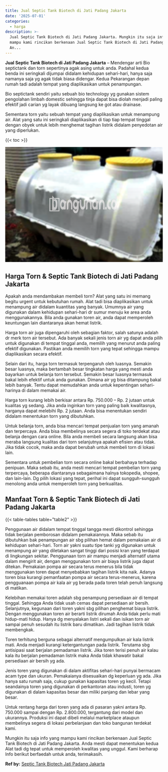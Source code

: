 ```yaml
---
title: Jual Septic Tank Biotech di Jati Padang Jakarta
date: '2025-07-01'
categories:
  - harga
description: >-
  Jual Septic Tank Biotech di Jati Padang Jakarta. Mungkin itu saja info yang
  mampu kami rincikan berkenaan Jual Septic Tank Biotech di Jati Padang Jakarta.
  An...
---
```


**Jual Septic Tank Biotech di Jati Padang Jakarta** – Mendengar arti Bio septictank dan torn sepertinya agak asing untuk anda. Padahal kedua benda ini seringkali dijumpai didalam kehidupan sehari-hari, hanya saja namanya saja yg agak tidak biasa didengar. Kedua Pekarangan depan rumah tadi adalah tempat yang diaplikasikan untuk penampungan.

Bio septictank sendiri yaitu sebuah bio technology yg gunakan sistem pengolahan limbah domestic sehingga tinja dapat bisa diolah menjadi paling efektif jadi carian yg layak dibuang langsung ke got atau drainase.

Sementara torn yaitu sebuah tempat yang diaplikasikan untuk menampung air. Alat yang satu ini seringkali diaplikasikan di tiap tiap tempat tinggal dengan obyek untuk lebih menghemat tagihan listrik didalam penyedotan air yang diperlukan.

{{< toc >}}

![Jual Septic Tank Biotech di Jati Padang Jakarta](/images/jual-bio-septictank-19.png)

## Harga Torn & Septic Tank Biotech di Jati Padang Jakarta

Apakah anda mendambakan membeli torn? Alat yang satu ini memang begitu urgent untuk kebutuhan rumah. Alat tadi bisa diaplikasikan untuk menampung air didalam kuantitas yang banyak. Umumnya air yang digunakan dalam kehidupan sehari-hari dr sumur menuju ke area anda menggunakannya. Bila anda gunakan toren air, anda dapat memperoleh keuntungan lain diantaranya akan hemat listrik.

Harga torn air juga dipengaruhi oleh sebagian faktor, salah satunya adalah dr merk torn air tersebut. Ada banyak sekali jenis torn air yg dapat anda pilih untuk digunakan di tempat tinggal anda, memilih yang menurut anda paling efektif digunakan. Pastikan anda memilih torn yang tepat sehingga mampu diaplikasikan secara efektif.

Selain dari itu, harga torn termasuk terpengaruh oleh luasnya. Semakin besar luasnya, maka bertambah besar tingkatan harga yang mesti anda bayarkan untuk belanja torn tersebut. Semakin besar luasnya termasuk bakal lebih efektif untuk anda gunakan. Dimana air yg bisa ditampung bakal lebih banyak. Tentu dapat memudahkan anda untuk kepentingan sehari-harinya di dalam memakai air.

Harga torn kurang lebih berkisar antara Rp. 750.000 – Rp. 2 jutaan untuk kualitas yg sedang. Jika anda inginkan torn yang paling baik kwalitasnya, harganya dapat melebihi Rp. 2 jutaan. Anda bisa menentukan sendiri didalam menentukan torn yang dibutuhkan.

Untuk belanja torn, anda bisa mencari tempat penjualan torn yang amanah dan terpercaya. Anda bisa membelinya secara segera di toko terdekat atau belanja dengan cara online. Bila anda membeli secara langsung akan bisa meraba langsung kualitas dari torn selanjutnya apakah efisien atau tidak. Jika tidak cocok, maka anda dapat berubah untuk membeli torn di lokasi lain.

Sementara untuk pembelian torn secara online bakal berbahaya terhadap penipuan. Maka sebab itu, anda mesti mencari tempat pembelian torn yang terpercaya, beberapa diantaranya sebagaimana halnya tokopedia, shopee, dan lain-lain. Dg pilih lokasi yang tepat, perihal ini dapat sungguh-sungguh menolong anda untuk memperoleh torn yang berkualitas.

## Manfaat Torn & Septic Tank Biotech di Jati Padang Jakarta

{{< table-tables table="table2" >}}

Penggunaan air didalam tempat tinggal tangga mesti dikontrol sehingga tidak berjalan pemborosan didalam pemakaiannya. Maka sebab itu dibutuhkan bak penampungan air sbg pilihan hemat dalam pemakaian air di kehidupan sehari-hari. Torn air yakni suatu tipe tanki yg digunakan untuk menampung air yang diletakan sangat tinggi dari posisi kran yang terdapat di lingkungan sekitar. Penggunaan torn air mampu menjadi alternatif utama dalam mengirit air, dengan menggunakan torn air biaya listrik juga dapat ditekan. Pemakaian pompa air secara terus menerus bila tidak menggunakan toren dapat menyebabkan tagihan listrik kita naik. Adanya toren bisa kurangi pemanfaatan pompa air secara terus-menerus, karena pengguanaan pompa air kala air yg berada pada toren telah penuh langsung di matikan.

Kelebihan memakai toren adalah sbg penampung persediaan air di tempat tinggal. Sehingga Anda tidak usah cemas dapat persediaan air bersih. Selanjutnya, kegunaan dari toren yakni sbg pilihan penghemat biaya listrik. Dengan menggunakan toren air berarti listrik dirumah Anda tidak perlu mati hidup-mati hidup. Hanya dg menyalakan listri sekali dan isikan torn air sampai penuh sesudah itu listrik baru dimatikan. Jadi tagihan listrik tidak membengkak.

Toren terhitung berguna sebagai alternatif mengumpulkan air kala listrik mati. Anda menjadi kurangi ketergantungan pada listrik. Terutama sbg antisipasi saat berjalan pemadaman listrik. Jika toren terisi penuh air kalau kala itu berjalan pemadaman listrik maka Anda tidak khawatir bakal persediaan air bersih yg ada.

Jenis toren yang digunakan di dalam aktifitas sehari-hari punyai bermacam acam type dan ukuran. Pemakaianya disesuaikan dg keperluan yg ada. Jika hanya satu rumah saja, cukup gunakan kapasitas toren yg kecil. Tetapi seandainya toren yang digunakan di perkantoran atau industi, toren yg digunakan di dalam kapasitas besar dan miliki panjang dan lebar yang besar.

Untuk rentang harga dari toren yang ada di pasaran yakni antara Rp. 750.000 sampai dengan Rp. 2.800.000, tergantung dari model dan ukurannya. Produksi ini dapat dibeli melalui marketplace ataupun membelinya segera di lokasi perbelanjaan dan toko bangunan terdekat kami.

Mungkin itu saja info yang mampu kami rincikan berkenaan Jual Septic Tank Biotech di Jati Padang Jakarta. Anda mesti dapat menentukan kedua Alat tadi dg tepat untuk memperoleh kwalitas yang unggul. Kami berharap Info berikut berfaedah untuk anda, terimakasih.

**Ref by:** [Septic Tank Biotech Jati Padang Jakarta](https://id.wikipedia.org/wiki/Septic)
